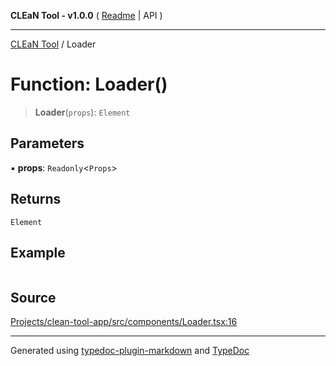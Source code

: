 **CLEaN Tool - v1.0.0** ( [Readme](../README.md) \| API )

***

[CLEaN Tool](../exports.md) / Loader

# Function: Loader()

> **Loader**(`props`): `Element`

## Parameters

▪ **props**: `Readonly`\<`Props`\>

## Returns

`Element`

## Example

```ts

```

## Source

[Projects/clean-tool-app/src/components/Loader.tsx:16](https://github.com/yuckyh/clean-tool-app/)

***

Generated using [typedoc-plugin-markdown](https://www.npmjs.com/package/typedoc-plugin-markdown) and [TypeDoc](https://typedoc.org/)
